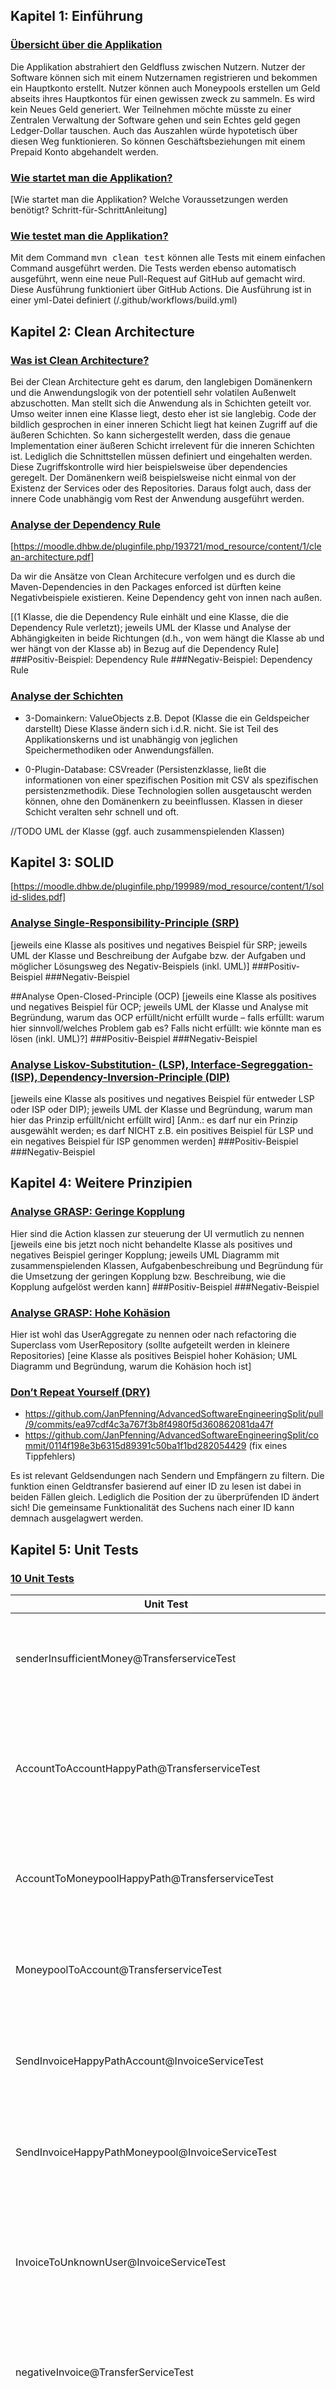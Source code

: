 Kapitel 1: Einführung
-
<u><h3>Übersicht über die Applikation</u></h3>
Die Applikation abstrahiert den Geldfluss zwischen Nutzern.
Nutzer der Software können sich mit einem Nutzernamen registrieren und bekommen ein Hauptkonto erstellt.
Nutzer können auch Moneypools erstellen um Geld abseits ihres Hauptkontos für einen gewissen zweck zu sammeln.
Es wird kein Neues Geld generiert.
Wer Teilnehmen möchte müsste zu einer Zentralen Verwaltung der Software gehen und sein Echtes geld gegen Ledger-Dollar tauschen.
Auch das Auszahlen würde hypotetisch über diesen Weg funktionieren.
So können Geschäftsbeziehungen mit einem Prepaid Konto abgehandelt werden.

<u><h3>Wie startet man die Applikation?</u></h3>
[Wie startet man die Applikation? Welche Voraussetzungen werden benötigt? Schritt-für-SchrittAnleitung]

<u><h3>Wie testet man die Applikation?</u></h3>
Mit dem Command <span style="font-family: monospace;"> mvn clean test</span> können alle Tests mit einem einfachen Command ausgeführt werden.
Die Tests werden ebenso automatisch ausgeführt, wenn eine neue Pull-Request auf GitHub auf gemacht wird. Diese Ausführung funktioniert über GitHub Actions. Die Ausführung ist in einer yml-Datei definiert (/.github/workflows/build.yml)

Kapitel 2: Clean Architecture
-
<u><h3>Was ist Clean Architecture?</u></h3>
Bei der Clean Architecture geht es darum, den langlebigen Domänenkern und die Anwendungslogik von der potentiell sehr volatilen Außenwelt abzuschotten.
Man stellt sich die Anwendung als in Schichten geteilt vor. Umso weiter innen eine Klasse liegt, desto eher ist sie langlebig.
Code der bildlich gesprochen in einer inneren Schicht liegt hat keinen Zugriff auf die äußeren Schichten.
So kann sichergestellt werden, dass die genaue Implementation einer äußeren Schicht irrelevent für die inneren Schichten ist.
Lediglich die Schnittstellen müssen definiert und eingehalten werden.
Diese Zugriffskontrolle wird hier beispielsweise über dependencies geregelt.
Der Domänenkern weiß beispielsweise nicht einmal von der Existenz der Services oder des Repositories.
Daraus folgt auch, dass der innere Code unabhängig vom Rest der Anwendung ausgeführt werden.

<u><h3>Analyse der Dependency Rule</u></h3>
[https://moodle.dhbw.de/pluginfile.php/193721/mod_resource/content/1/clean-architecture.pdf]

Da wir die Ansätze von Clean Architecure verfolgen und es durch die Maven-Dependencies in den Packages enforced ist dürften keine Negativbeispiele existieren.
Keine Dependency geht von innen nach außen.

[(1 Klasse, die die Dependency Rule einhält und eine Klasse, die die Dependency Rule verletzt);
jeweils UML der Klasse und Analyse der Abhängigkeiten in beide Richtungen (d.h., von wem hängt die
Klasse ab und wer hängt von der Klasse ab) in Bezug auf die Dependency Rule]
###Positiv-Beispiel: Dependency Rule
###Negativ-Beispiel: Dependency Rule

<u><h3>Analyse der Schichten</u></h3>
- 3-Domainkern: ValueObjects  z.B. Depot (Klasse die ein Geldspeicher darstellt)
Diese Klasse ändern sich i.d.R. nicht. Sie ist Teil des Applikationskerns und ist unabhängig von jeglichen Speichermethodiken oder Anwendungsfällen.

- 0-Plugin-Database: CSVreader (Persistenzklasse, ließt die informationen von einer spezifischen Position mit CSV als spezifischen persistenzmethodik. Diese Technologien sollen ausgetauscht werden können, ohne den Domänenkern zu beeinflussen. Klassen in dieser Schicht veralten sehr schnell und oft. 

//TODO UML der Klasse (ggf. auch zusammenspielenden Klassen)


Kapitel 3: SOLID
-
[https://moodle.dhbw.de/pluginfile.php/199989/mod_resource/content/1/solid-slides.pdf]

<u><h3>Analyse Single-Responsibility-Principle (SRP)</u></h3>
[jeweils eine Klasse als positives und negatives Beispiel für SRP; jeweils UML der Klasse und
Beschreibung der Aufgabe bzw. der Aufgaben und möglicher Lösungsweg des Negativ-Beispiels (inkl.
UML)]
###Positiv-Beispiel
###Negativ-Beispiel

##Analyse Open-Closed-Principle (OCP)
[jeweils eine Klasse als positives und negatives Beispiel für OCP; jeweils UML der Klasse und
Analyse mit Begründung, warum das OCP erfüllt/nicht erfüllt wurde – falls erfüllt: warum hier
sinnvoll/welches Problem gab es? Falls nicht erfüllt: wie könnte man es lösen (inkl. UML)?]
###Positiv-Beispiel
###Negativ-Beispiel

<u><h3>Analyse Liskov-Substitution- (LSP), Interface-Segreggation- (ISP), Dependency-Inversion-Principle (DIP)</u></h3>
[jeweils eine Klasse als positives und negatives Beispiel für entweder LSP oder ISP oder DIP); jeweils
UML der Klasse und Begründung, warum man hier das Prinzip erfüllt/nicht erfüllt wird]
[Anm.: es darf nur ein Prinzip ausgewählt werden; es darf NICHT z.B. ein positives Beispiel für LSP
und ein negatives Beispiel für ISP genommen werden]
###Positiv-Beispiel
###Negativ-Beispiel


Kapitel 4: Weitere Prinzipien
-
<u><h3>Analyse GRASP: Geringe Kopplung</u></h3>
Hier sind die Action klassen zur steuerung der UI vermutlich zu nennen
[jeweils eine bis jetzt noch nicht behandelte Klasse als positives und negatives Beispiel geringer
Kopplung; jeweils UML Diagramm mit zusammenspielenden Klassen, Aufgabenbeschreibung und
Begründung für die Umsetzung der geringen Kopplung bzw. Beschreibung, wie die Kopplung aufgelöst
werden kann]
###Positiv-Beispiel
###Negativ-Beispiel

<u><h3>Analyse GRASP: Hohe Kohäsion</u></h3>
Hier ist wohl das UserAggregate zu nennen oder nach refactoring die Superclass vom UserRepository (sollte aufgeteilt werden in kleinere Repositories)
[eine Klasse als positives Beispiel hoher Kohäsion; UML Diagramm und Begründung, warum die
Kohäsion hoch ist]

<u><h3>Don’t Repeat Yourself (DRY)</u></h3>
- https://github.com/JanPfenning/AdvancedSoftwareEngineeringSplit/pull/9/commits/ea97cdf4c3a767f3b8f4980f5d360862081da47f
- https://github.com/JanPfenning/AdvancedSoftwareEngineeringSplit/commit/0114f198e3b6315d89391c50ba1f1bd282054429 (fix eines Tippfehlers)

Es ist relevant Geldsendungen nach Sendern und Empfängern zu filtern.
Die funktion einen Geldtransfer basierend auf einer ID zu lesen ist dabei in beiden Fällen gleich.
Lediglich die Position der zu überprüfenden ID ändert sich!
Die gemeinsame Funktionalität des Suchens nach einer ID kann demnach ausgelagwert werden.

Kapitel 5: Unit Tests
-
<u><h3>10 Unit Tests</h3></u>

Unit Test           |Beschreibung
-----               |----
| senderInsufficientMoney@TransferserviceTest | Überprüft, dass nur Geld von gedeckten Accounts gesendet werden kann| 
| AccountToAccountHappyPath@TransferserviceTest | Überprüft, dass Geld beim Sender abgebucht wurde und der Empfänger es auch rechtmäßig erhalten hat |
| AccountToMoneypoolHappyPath@TransferserviceTest | Überprüft, dass auch Moneypools Geld von Accounts erhalten können  |
| MoneypoolToAccount@TransferserviceTest | Überprüft, dass es nicht möglich ist, Moneypools zu verwenden um Geld zu versenden |
| SendInvoiceHappyPathAccount@InvoiceServiceTest | Testet das Erstellen von Rechnungen, die auf einen Account bezahlt werden sollen |
| SendInvoiceHappyPathMoneypool@InvoiceServiceTest | Testet das Erstellen von Rechnungen die auf einen Moneypool bezahlt werden sollen |
| InvoiceToUnknownUser@InvoiceServiceTest | Überprüft, dass nur Rechnungen an Nutzer gestellt werden, die auch in der Anwendung registriert sind |
| negativeInvoice@TransferServiceTest | Überprüft, dass Nutzer keine Negativen Geldbeträge in Rechnung stellen |
| PayInvoiceHappy@TransferService | Testet das Bezahlen einer Rechnung von einem Gedeckten Account |
| searchTransferByIdThatDoesNotExists@TransferRepositoryTest | Überprüft, dass kein Transfer zurück gefunden wird, wenn die ID der Suche nicht existiert |


<u><h3>ATRIP: Automatic</h3></u>

Mit dem Command <span style="font-family: monospace;"> mvn clean test</span> können alle Tests mit einem einfachen Command ausgeführt werden.
Die Tests werden ebenso automatisch ausgeführt, wenn eine neue Pull-Request auf GitHub auf gemacht wird. Diese ausführung funktioniert über GitHub Actions. Die Ausführung ist in einer yml-Datei definiert (/.github/workflows/build.yml)

<img src="./images/automatic_test_github_example.jpg">

Wie im Screenshot zu sehen, kann ein Test, sofern er läuft, lediglich erfolgreich durchlaufen oder fehlschlagen. Sind nicht ausnahmslos alle Tests erfolgreich, wird die Pullrequest gesperrt.

Diese Automatisierung und Einfachheit der Testausführung ist sehr wichtig, da das händische Testen sehr nervig, anstrengend und auch Zeitaufwendig ist.
Die Automatisierung ist auch hilfreich um eine einheitliche abfolge der Schritte einfacher realisieren zu können. Die Tests erfordern zB keine manuellen Eingaben, diese sind im Test Hardcoded. 

Die Tests werden Schicht für Schicht durchlaufen und die Resultate einzeln je Schicht aufgeführt.

<u><h3>ATRIP: Thorough</h3></u>

Es gibt Ansätze, die Test-Before-Code prädigen. Hierbei wird sich vorher über die Funktionalität der Funktion Gedanken gemacht. Auf der anderen Seite kann ein Test im nachhinein zur Überprüfung der Integrität geschrieben werden.

Die Tests sollten alles <b>notwendige</b> und <b>kritische</b> abdecken. Die Auslegung dessen liegt im ermessen des Entwicklers.

Das Testen von Gettern ist i.d.R. überflüssig, da sie nur einen privaten Wert zum auslesen bereitstellen um so zu verhindern dass das Attribut als public Attribut zugänglich und veränderbar ist.

<img src="./images/useless_getter_test.jpg">

Das Testen von Konstruktoren ist nach einigen Entwicklern auch überflüssig.
Diese enthalten jedoch teilweise validierungslogik. Diese zu Testen dient dazu, beim automatischen Testen ungewollte Seiteneffekte zu finden, bevor sich diese fortplanzen. 

<img src="./images/negative_balances.jpg">

<img src="./images/valid_balance.jpg">

Diese Tests decken alle sinnvollen Fälle ab, eine Accountbalance zu erstellen. Diese sollte nie negativ sein, aber darf genau 0 sein.

Der Test <span style="font-family: monospace;">searchTransferByIdThatDoesNotExist</span> wurde aufgrund eines gefundenen Bugs erstellt um zukünftig Bugs wegen des selben Fehlers zu vermeiden. Wenn die ID nicht existiert, dann soll kein Mockobjekt oder eine Leere Liste o.Ä. zurückgegeben werden.

<img src="./images/iterative_test.jpg">

Unvollständig ist natürlich das fehlen von Tests für das User-Repository.

<u><h3>ATRIP: Professional</h3></u>

Im folgenden Beispiel sieht man, wie der Testcode den gleichen Standards wie der Produktivcode folgt. Ein Test umfasst nur rund 15 Zeilen, ist nicht tief verschachtelt und hat durchaus sprechende Variablennamen.

<img src="./images/professional_test.jpg">

Die folgenden vier Zeilen sind jedoch in verschiedenen Tests in der Klasse <span style="font-family: monospace;">TransferServiceTest</span> zu finden. 
<img src="./images/atrip_unproffessional.jpg">
Diese sollten, wie im produktivcode auch an einer gemeinsamen Stelle verwaltet werden. Hier wird eindeutig das Prinzip Dont-Repeat-Yourself verletzt. Außerdem fällt auf, dass die Zeilen vergleichsweise lang sind - was jedoch den Variablen und Funktionsnamen geschuldet ist.


<u><h3>Code Coverage</u></h3>
Die CodeCoverage ist mittels SonarCloud, GitHubActions und JUnit getestet.
Die Testergebnisse werden von JUnit gesammelt und der Report and SonarCloud gesendet.
https://sonarcloud.io/summary/overall?id=JanPfenning_AdvancedSoftwareEngineeringSplit
https://sonarcloud.io/component_measures?id=JanPfenning_AdvancedSoftwareEngineeringSplit&metric=coverage&view=list
[Code Coverage im Projekt analysieren und begründen]

<u><h3>Fakes und Mocks</u></h3>
[Analyse und Begründung des Einsatzes von 2 Fake/Mock-Objekten; zusätzlich jeweils UML
Diagramm der Klasse]

Kapitel 6: Domain Driven Design
-
<u><h3>Ubiquitous Language</u></h3>
[4 Beispiele für die Ubiquitous Language; jeweils Bezeichung, Bedeutung und kurze Begründung,
warum es zur Ubiquitous Language gehört]
| Bezeichnung | Bedeutung | Begründung |
|-|-|-|
| Depot | Zusammenfassung aller möglichen Geldspeicher | Accounts und Moneypools sind beides Geldspeicher sind aber für unterschiedliche Dinge gedacht |
| Transfer | Überweisung jeglicher Art | Auch Payments sind überweisungen aber diejendigen, die eine Invoice bezahlen |
| Invoice | Rechnung | Nutzer können Rechnungen ausstellen, die sich andere Nutzer anscheun können und bezahlen können
| Ledger | Gesamtmenge aller Transfers die getätigt wurden | Der nutzer kann diesen Ledger analysieren und nach empfangenem und gesendetem Geld suchen

<u><h3>Entities</u></h3>
Entities sind ähnlich zu Value Objects, sind jedoch anhand einer Art ID und nicht innerer Werte identifiziert.
Modifikationen an einer Entity sollen diese nie aus einem Validen status entfernen.
Account, User, Moneypool, Transfer, Payment, ...
[UML, Beschreibung und Begründung des Einsatzes einer Entity; falls keine Entity vorhanden:
ausführliche Begründung, warum es keines geben kann/hier nicht sinnvoll ist]

<u><h3>Value Objects</u></h3>
Valueobjects sind definierte Datentypen, die nach Möglichkeit primitiven Datentypen ersetzen sollen.
Value Objects sollen im Konstruktor bereits die Regeln der Domäne validieren und so nur in einem Validen Zustand existieren.
[UML, Beschreibung und Begründung des Einsatzes eines Value Objects; falls kein Value Object
vorhanden: ausführliche Begründung, warum es keines geben kann/hier nicht sinnvoll ist]

<u><h3>Repositories</u></h3>
Transfer, Invoice, User
[UML, Beschreibung und Begründung des Einsatzes eines Repositories; falls kein Repository
vorhanden: ausführliche Begründung, warum es keines geben kann/hier nicht sinnvoll ist]

<u><h3>Aggregates</u></h3>
Account, User, Moneypool, mit User als RootEntity
[UML, Beschreibung und Begründung des Einsatzes eines Aggregates; falls kein Aggregate vorhanden:
ausführliche Begründung, warum es keines geben kann/hier nicht sinnvoll ist]


Kapitel 7: Refactoring
-
<u><h3>Code Smells</u></h3>
[jeweils 1 Code-Beispiel zu 2 Code Smells aus der Vorlesung; jeweils Code-Beispiel und einen
möglichen Lösungsweg bzw. den genommen Lösungsweg beschreiben (inkl. (Pseudo-)Code)]

<u><h3>2 Refactorings</u></h3>
- Long Class extracted into subclasses
https://github.com/JanPfenning/AdvancedSoftwareEngineeringSplit/pull/32/files
Im UserRepository war der Code dafür direkt Accounts und Moneypools auszulesen.
Diese Entitäten haben nun jeweils eigene Repositories die vom User Repository aufgerufen werden. 

TODO: UML

- extract method
https://github.com/JanPfenning/AdvancedSoftwareEngineeringSplit/commit/b49d5f087ee3ae59a97852e9bc90eafddc4b770c
Es war nicht deutlich was "rowdata[0]" bedeuten sollte. 
Darum die benannte funktion die nun verdeutlicht, dass es sich um den Nutzernamen handelt

TODO: UML With and without the function?


Kapitel 8: Entwurfsmuster
-
[2 unterschiedliche Entwurfsmuster aus der Vorlesung (oder nach Absprache auch andere) jeweils
sinnvoll einsetzen, begründen und UML-Diagramm]